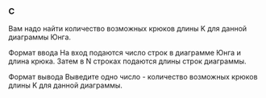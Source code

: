 ### C

Вам надо найти количество возможных крюков длины K для данной
диаграммы Юнга.

Формат ввода
На вход подаются число строк в диаграмме Юнга и длина
крюка. Затем в N строках подаются длины строк диаграммы.

Формат вывода
Выведите одно число - количество возможных крюков длины K для данной диаграммы.
